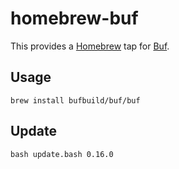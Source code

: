 # homebrew-buf

This provides a [Homebrew](https://brew.sh) tap for [Buf](https://github.com/bufbuild/buf).

## Usage

```
brew install bufbuild/buf/buf
```

## Update

```
bash update.bash 0.16.0
```
